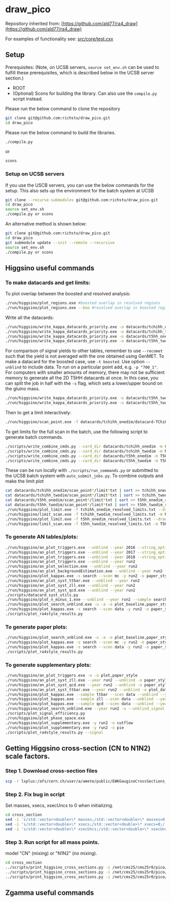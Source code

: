 draw_pico
========

Repository inherited from: [https://github.com/ald77/ra4_draw](https://github.com/ald77/ra4_draw)

For examples of functionality see: [src/core/test.cxx](src/core/test.cxx)

## Setup

Prerequisites: (Note, on UCSB servers, `source set_env.sh` can be used to fulfill these prerequisites, which is described below in the UCSB server section.)
- ROOT 
- (Optional) Scons for building the library. Can also use the `compile.py` script instead.

Please run the below command to clone the repository

~~~~bash
git clone git@github.com:richstu/draw_pico.git
cd draw_pico
~~~~

Please run the below command to build the libraries.

~~~~bash
./compile.py
~~~~

or

~~~~bash
scons
~~~~

### Setup on UCSB servers

If you use the USCB servers,
you can use the below commands for the setup.
This also sets up the environment for the batch system at UCSB

~~~~bash
git clone --recurse-submodules git@github.com:richstu/draw_pico.git
cd draw_pico
source set_env.sh
./compile.py or scons
~~~~

An alternative method is shown below:

~~~~bash
git clone git@github.com:richstu/draw_pico.git
cd draw_pico
git submodule update --init --remote --recursive
source set_env.sh
./compile.py or scons
~~~~

## Higgsino useful commands

### To make datacards and get limits:

To plot overlap between the boosted and resolved analysis:

~~~~bash
./run/higgsino/plot_regions.exe #boosted overlap in resolved regions
./run/higgsino/plot_regions.exe --boo #resolved overlap in boosted regions
~~~~

Write all the datacards:

~~~~bash
./run/higgsino/write_kappa_datacards_priority.exe -o datacards/tchihh_onedim/ -m CN -1 -r 1 --unblind --unblind_signalregion
./run/higgsino/write_kappa_datacards_priority.exe -o datacards/tchihh_twodim/ -m N1N2 -2 -r 1 --unblind --unblind_signalregion
./run/higgsino/write_kappa_datacards_priority.exe -o datacards/t5hh_onedim/ -m T5HH -f -1 -r 1 --unblind --unblind_signalregion
./run/higgsino/write_kappa_datacards_priority.exe -o datacards/t5hh_twodim/ -m T5HH -2 -r 1 --unblind --unblind_signalregion
~~~~

For comparison of signal yields to other tables, remember to use `--recomet` such that the yield is not averaged with the one obtained using GenMET. To make a datacard for the boosted case, use `-t boosted`. Use option `--unblind` to include data. To run on a particular point add, e.g. `-p "700_1"`. For computers with smaller amounts of memory, there may not be sufficient memory to generate all the 2D T5HH datacards at once. In this case, you can split the job in half with the `-s` flag, which sets a lower/upper bound on the gluino mass. 

~~~~bash
./run/higgsino/write_kappa_datacards_priority.exe -o datacards/t5hh_twodim/ -m T5HH -2 -r 1 --unblind --unblind_signalregion -s "-2100"
./run/higgsino/write_kappa_datacards_priority.exe -o datacards/t5hh_twodim/ -m T5HH -2 -r 1 --unblind --unblind_signalregion -s 2100
~~~~

Then to get a limit interactively:

~~~~bash
./run/higgsino/scan_point.exe -f datacards/tchihh_onedim/datacard-TChiHH_mChi-700_mLSP-0_Tune_2016,2017,2018_priority1_resolved.txt
~~~~

To get limits for the full scan in the batch, use the following script to generate batch commands.

~~~~bash
./scripts/write_combine_cmds.py --card_dir datacards/tchihh_onedim -m CN
./scripts/write_combine_cmds.py --card_dir datacards/tchihh_twodim -m N1N2
./scripts/write_combine_cmds.py --card_dir datacards/t5hh_onedim -m T5HH
./scripts/write_combine_cmds.py --card_dir datacards/t5hh_twodim -m T5HH
~~~~

These can be run locally with `./scripts/run_commands.py` or submitted to the UCSB batch system with `auto_submit_jobs.py`. To combine outputs and make the limit plot

~~~~bash
cat datacards/tchihh_onedim/scan_point*/limit*txt | sort >> tchihh_onedim_resolved_limits.txt
cat datacards/tchihh_twodim/scan_point*/limit*txt | sort >> tchihh_twodim_resolved_limits.txt
cat datacards/t5hh_onedim/scan_point*/limit*txt | sort >> t5hh_onedim_resolved_limits.txt
cat datacards/t5hh_twodim/scan_point*/limit*txt | sort >> t5hh_twodim_resolved_limits.txt
./run/higgsino/plot_limit.exe -f tchihh_onedim_resolved_limits.txt --drawData -t tchihh_onedim_resolved
./run/higgsino/limit_scan.exe -f tchihh_twodim_resolved_limits.txt -m N1N2 -t tchihh_twodim_resolved --unblind
./run/higgsino/plot_limit.exe -f t5hh_onedim_resolved_limits.txt --drawData -m T5HH -t t5hh_onedim_resolved
./run/higgsino/limit_scan.exe -f t5hh_twodim_resolved_limits.txt -m T5HH -t t5hh_twodim_resolved --unblind
~~~~

### To generate AN tables/plots:

~~~~bash
./run/higgsino/an_plot_triggers.exe --unblind --year 2016 --string_options systematic,efficiency,cr
./run/higgsino/an_plot_triggers.exe --unblind --year 2017 --string_options systematic,efficiency,cr
./run/higgsino/an_plot_triggers.exe --unblind --year 2018 --string_options systematic,efficiency,cr
./run/higgsino/an_plot_triggers.exe --unblind --year run2
./run/higgsino/an_plot_selection.exe --unblind --year run2
./run/higgsino/an_plot_backgroundEstimation.exe --unblind --year run2
./run/higgsino/plot_kappas.exe -s search --scen mc -y run2 -o paper_style
./run/higgsino/an_plot_syst_ttbar.exe --unblind --year run2
./run/higgsino/an_plot_syst_zll.exe --unblind --year run2
./run/higgsino/an_plot_syst_qcd.exe --unblind --year run2
./scripts/datacard_syst_utils.py
./run/higgsino/plot_n_minus_1.exe --unblind --year run2 --sample search
./run/higgsino/plot_search_unblind.exe -u -a -o plot_baseline,paper_style,plot_in_btags,plot_in_btags_with_met_split
./run/higgsino/plot_kappas.exe -s search --scen data -y run2 -o paper_style,use_datacard_results,do_zbi --unblind
./scripts/plot_ra4style_results.py
~~~~

### To generate paper plots:

~~~~bash
./run/higgsino/plot_search_unblind.exe -u -a -o plot_baseline,paper_style,plot_in_btags,plot_in_btags_with_met_split
./run/higgsino/plot_kappas.exe -s search --scen mc -y run2 -o paper_style
./run/higgsino/plot_kappas.exe -s search --scen data -y run2 -o paper_style,use_datacard_results,do_zbi --unblind
./scripts/plot_ra4style_results.py
~~~~

### To generate supplementary plots:

~~~~bash
./run/higgsino/an_plot_triggers.exe -u -o plot,paper_style
./run/higgsino/an_plot_syst_zll.exe --year run2 --unblind -o paper_style
./run/higgsino/an_plot_syst_qcd.exe --year run2 --unblind -o paper_style
./run/higgsino/an_plot_syst_ttbar.exe --year run2 --unblind -o plot_data_vs_mc,paper_style
./run/higgsino/plot_kappas.exe --sample ttbar --scen data --unblind --year run2 -o paper_style
./run/higgsino/plot_kappas.exe --sample zll --scen data --unblind --year run2 -o paper_style
./run/higgsino/plot_kappas.exe --sample qcd --scen data --unblind --year run2 -o paper_style
./run/higgsino/plot_search_unblind.exe --year run2 -u --unblind_signal -o plot_in_btags,plot_in_btags_with_met_split,paper_style,supplementary
./scripts/plot_signal_efficiency.py
./run/higgsino/plot_phase_space.exe
./run/higgsino/plot_supplementary.exe -y run2 -o cutflow
./run/higgsino/plot_supplementary.exe -y run2 -o pie
./scripts/plot_ra4style_results.py --signal
~~~~

## Getting Higgsino cross-section (CN to N1N2) scale factors.

### Step 1. Download cross-section files

~~~~bash
scp -r lxplus:/afs/cern.ch/user/a/amete/public/EWKGauginoCrossSections_13TeV cross_section
~~~~

### Step 2. Fix bug in script

Set masses, xsecs, xsecUncs to 0 when initializing.

~~~~bash
cd cross_section
sed -i 's/std::vector<double>\* masses;/std::vector<double>\* masses=0;/' get_gaugino.C
sed -i 's/std::vector<double>\* xsecs;/std::vector<double>\* xsecs=0;/' get_gaugino.C
sed -i 's/std::vector<double>\* xsecUncs;/std::vector<double>\* xsecUncs=0;/' get_gaugino.C
~~~~

### Step 3. Run script for all mass points.

 model "CN" (mixing) or "N1N2" (no mixing).

~~~~bash
cd cross_section
../scripts/print_higgsino_cross_sections.py -i /net/cms25/cms25r0/pico/NanoAODv7/nano/2016/SMS-TChiHH_2D -m CN
../scripts/print_higgsino_cross_sections.py -i /net/cms25/cms25r0/pico/NanoAODv7/nano/2016/SMS-TChiHH_2D -m N1N2
../scripts/print_higgsino_cross_sections.py -i /net/cms25/cms25r0/pico/NanoAODv7/nano/2016/SMS-TChiHH_2D -c
~~~~

## Zgamma useful commands

